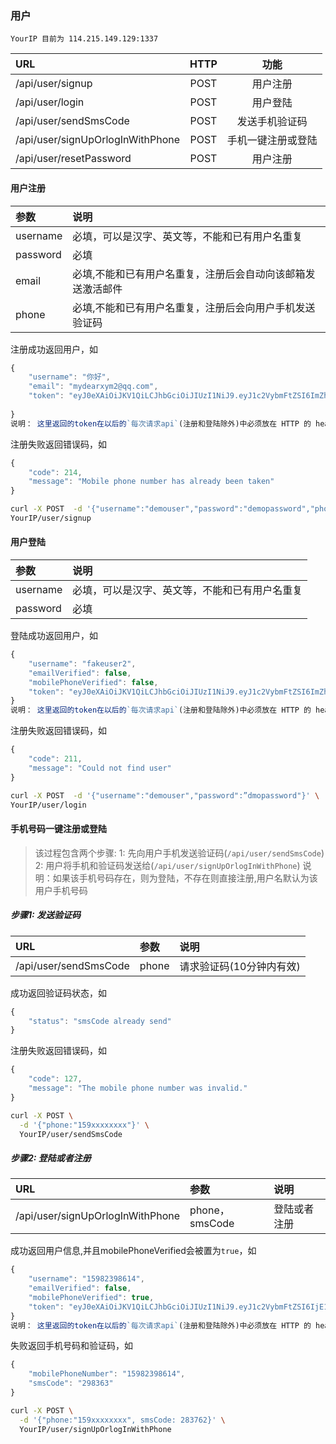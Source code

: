 
### 用户
`YourIP 目前为 114.215.149.129:1337`
 
|   URL | HTTP |     功能  |
| :-------- | :--------: | :--: |
| /api/user/signup  | POST |  用户注册   |
| /api/user/login  | POST |  用户登陆   |
| /api/user/sendSmsCode  | POST |  发送手机验证码   |
| /api/user/signUpOrlogInWithPhone  | POST |  手机一键注册或登陆   |
| /api/user/resetPassword  | POST |  用户注册   |

#### 用户注册
|   参数 | 说明 | 
| :-------- | :-------- |
| username  |  必填，可以是汉字、英文等，不能和已有用户名重复   |
| password  | 必填 |  
| email     | 必填,不能和已有用户名重复，注册后会自动向该邮箱发送激活邮件|
| phone  | 必填,不能和已有用户名重复，注册后会向用户手机发送验证码 | 

注册成功返回用户，如
```javascript
{
    "username": "你好",
    "email": "mydearxym2@qq.com",
    "token": "eyJ0eXAiOiJKV1QiLCJhbGciOiJIUzI1NiJ9.eyJ1c2VybmFtZSI6ImZha2V1c2VyMiIsImlhdCI6MTQyNjEyMTQyMn0.zjfIAAu_1d52Scb4I_uCkZvaiMnIcT6BByWp_T4kq7A"
  
}
说明： 这里返回的token在以后的`每次请求api`(注册和登陆除外)中必须放在 HTTP 的 header 中,否则服务器会直接reject
```
注册失败返回错误码，如
```javascript 
{
    "code": 214,
    "message": "Mobile phone number has already been taken"
}
```
```bash
curl -X POST  -d '{"username":"demouser","password":"demopassword","phone":"15982398615", "email":"xxx@xx.com"}' \
YourIP/user/signup
```

#### 用户登陆
|   参数 | 说明 | 
| :-------- | :-------- |
| username  |  必填，可以是汉字、英文等，不能和已有用户名重复   |
| password  | 必填 |  

登陆成功返回用户，如
```javascript
{
    "username": "fakeuser2",
    "emailVerified": false,
    "mobilePhoneVerified": false,
    "token": "eyJ0eXAiOiJKV1QiLCJhbGciOiJIUzI1NiJ9.eyJ1c2VybmFtZSI6ImZha2V1c2VyMiIsImlhdCI6MTQyNjEyMTY5OX0.ZZcmbHCS9h8N9al4b1ehfnNRVscqubqWxQ48eS9OLLA"
}
说明： 这里返回的token在以后的`每次请求api`(注册和登陆除外)中必须放在 HTTP 的 header 中,否则服务器会直接reject
```
注册失败返回错误码，如
```javascript 
{
    "code": 211,
    "message": "Could not find user"
}
```
```bash
curl -X POST  -d '{"username":"demouser","password":”dmopassword"}' \
YourIP/user/login
```

#### 手机号码一键注册或登陆
> 该过程包含两个步骤: 
> 1: 先向用户手机发送验证码(`/api/user/sendSmsCode`)
> 2: 用户将手机和验证码发送给(`/api/user/signUpOrlogInWithPhone`)
> 说明：如果该手机号码存在，则为登陆，不存在则直接注册,用户名默认为该用户手机号码

##### 步骤1: 发送验证码
|URL |   参数 | 说明 | 
| :-------- | :-------- | :-------- |
| /api/user/sendSmsCode  |  phone   | 请求验证码(10分钟内有效)|


成功返回验证码状态，如
```javascript
{
    "status": "smsCode already send"
}
```
注册失败返回错误码，如
```javascript 
{
    "code": 127,
    "message": "The mobile phone number was invalid."
}
```
```bash
curl -X POST \
  -d '{"phone:"159xxxxxxxx"}' \
  YourIP/user/sendSmsCode
```

##### 步骤2: 登陆或者注册
|URL |   参数 | 说明 | 
| :-------- | :-------- | :-------- |
| /api/user/signUpOrlogInWithPhone  |  phone，smsCode   | 登陆或者注册 |


成功返回用户信息,并且mobilePhoneVerified会被置为`true`，如
```javascript
{
    "username": "15982398614",
    "emailVerified": false,
    "mobilePhoneVerified": true,
    "token": "eyJ0eXAiOiJKV1QiLCJhbGciOiJIUzI1NiJ9.eyJ1c2VybmFtZSI6IjE1OTgyMzk4NjE0IiwiaWF0IjoxNDI2MTIxOTQ4fQ.aCn896y3s7OSecKyP-ANjZ9ckuT5UuZq8LD_0tBTPqg"
}
说明： 这里返回的token在以后的`每次请求api`(注册和登陆除外)中必须放在 HTTP 的 header 中,否则服务器会直接reject
```
失败返回手机号码和验证码，如
```javascript 
{
    "mobilePhoneNumber": "15982398614",
    "smsCode": "298363"
}
```
```bash
curl -X POST \
  -d '{"phone:"159xxxxxxxx", smsCode: 283762}' \
  YourIP/user/signUpOrlogInWithPhone
```
